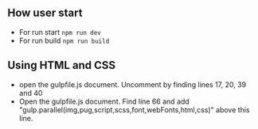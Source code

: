 ## How user start
- For run start `npm run dev`
- For run build `npm run build`
## Using HTML and CSS
- open the gulpfile.js document. Uncomment by finding lines 17, 20, 39 and 40
- Open the gulpfile.js document. Find line 66 and add "gulp.parallel(img,pug,script,scss,font,webFonts,html,css)" above this line.